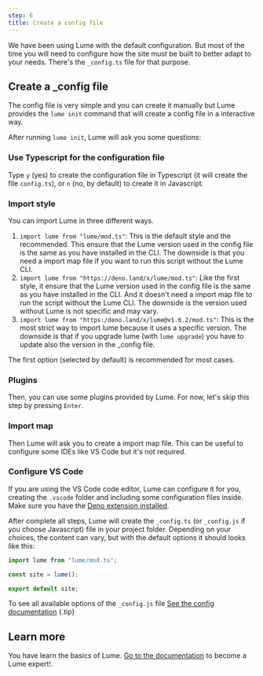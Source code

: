 ```yaml
---
step: 6
title: Create a config file
---
```


We have been using Lume with the default configuration. But most of the time you
will need to configure how the site must be built to better adapt to your needs.
There's the `_config.ts` file for that purpose.

## Create a _config file

The config file is very simple and you can create it manually but Lume provides
the `lume init` command that will create a config file in a interactive way.

After running `lume init`, Lume will ask you some questions:

### Use Typescript for the configuration file

Type `y` (yes) to create the configuration file in Typescript (it will create
the file `config.ts`), or `n` (no, by default) to create it in Javascript.

### Import style

You can import Lume in three different ways.

1. `import lume from "lume/mod.ts"`: This is the default style and the
   recommended. This ensure that the Lume version used in the config file is the
   same as you have installed in the CLI. The downside is that you need a import
   map file if you want to run this script without the Lume CLI.
2. `import lume from "https://deno.land/x/lume/mod.ts"`: Like the first style,
   it ensure that the Lume version used in the config file is the same as you
   have installed in the CLI. And it doesn't need a import map file to run the
   script without the Lume CLI. The downside is the version used without Lume is
   not specific and may vary.
3. `import lume from "https:/deno.land/x/lume@v1.6.2/mod.ts"`: This is the most
   strict way to import lume because it uses a specific version. The downside is
   that if you upgrade lume (with `lume upgrade`) you have to update also the
   version in the _config file.

The first option (selected by default) is recommended for most cases.

### Plugins

Then, you can use some plugins provided by Lume. For now, let's skip this step
by pressing `Enter`.

### Import map

Then Lume will ask you to create a import map file. This can be useful to
configure some IDEs like VS Code but it's not required.

### Configure VS Code

If you are using the VS Code code editor, Lume can configure it for you,
creating the `.vscode` folder and including some configuration files inside.
Make sure you have the
[Deno extension installed](https://marketplace.visualstudio.com/items?itemName=denoland.vscode-deno).

After complete all steps, Lume will create the `_config.ts` (or `_config.js` if
you choose Javascript) file in your project folder. Depending on your choices,
the content can vary, but with the default options it should looks like this:

<lume-code>

```js {title="_config.js"}
import lume from "lume/mod.ts";

const site = lume();

export default site;
```

</lume-code>

To see all available options of the `_config.js` file
[See the config documentation](/docs/configuration/config-file.md) {.tip}

## Learn more

You have learn the basics of Lume.
[Go to the documentation](/docs/overview/about-lume.md) to become a Lume
expert!.
